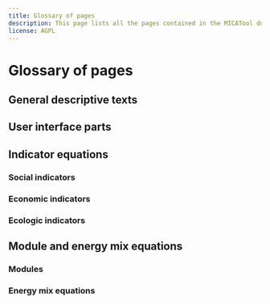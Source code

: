 ```yaml
---
title: Glossary of pages
description: This page lists all the pages contained in the MICATool documentation.
license: AGPL
---
```


<!--
© 2024 - 2025 Fraunhofer-Gesellschaft e.V., München

SPDX-License-Identifier: AGPL-3.0-or-later
-->

Glossary of pages
===

General descriptive texts
-

[](../introduction/introduction.md)

[](../user_interface/user_interface_description.md)

[](../indices/indices_description.md)

[](../energy_mix/energy_mix_description.md)

[](../social_indicators/social_indicators_description.md)

[](../economic_indicators/economic_indicators_description.md)

[](../ecologic_indicators/ecologic_indicators_description.md)

User interface parts
-

[](../user_interface/geography.md)

[](../user_interface/specifying_subsector_action.md)

[](../user_interface/energy_savings_input.md)

Indicator equations
-

### Social indicators

[](../social_indicators/energy_poverty.md)

[](../social_indicators/health_IC.md)

[](../social_indicators/health_AP.md)

[](../social_indicators/lost_work_days.md)

### Economic indicators

[](../economic_indicators/GDP.md)

[](../economic_indicators/employment_effects.md)

[](../economic_indicators/energy_intensity.md)

[](../economic_indicators/asset_value.md)

[](../economic_indicators/turnover_of_EE_goods.md)

[](../economic_indicators/import_dependence.md)

[](../economic_indicators/supplier_diversity.md)

[](../economic_indicators/avoided_additional_capacity.md)

### Ecologic indicators

[](../ecologic_indicators/PEC_FEC_savings.md)

[](../ecologic_indicators/energy_cost.md)

[](../ecologic_indicators/impact_res_targets)

[](../ecologic_indicators/reduction_AP.md)

[](../ecologic_indicators/reduction_GHG.md)

Module and energy mix equations
-

### Modules

[](../modules/local_scaling.md)

[](../modules/investments.md)

[](../modules/N_affected_dwellings.md)

### Energy mix equations

[](../energy_mix/FEC_to_PEC.md)

[](../energy_mix/lambda_chi.md)

[](../energy_mix/chi_calc.md)
